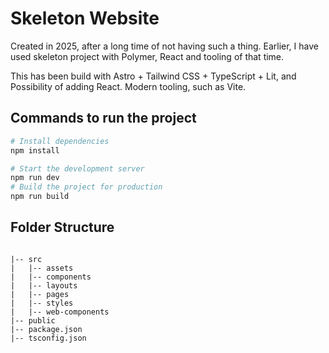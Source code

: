 # Skeleton Website

Created in 2025, after a long time of not having such a thing. Earlier, I have used skeleton project with Polymer, React and tooling of that time.

This has been build with Astro + Tailwind CSS + TypeScript + Lit, and Possibility of adding React. Modern tooling, such as Vite. 

## Commands to run the project

```bash
# Install dependencies
npm install

# Start the development server
npm run dev
# Build the project for production
npm run build

```

## Folder Structure

```plaintext

|-- src
|   |-- assets
|   |-- components
|   |-- layouts
|   |-- pages
|   |-- styles
|   |-- web-components
|-- public
|-- package.json
|-- tsconfig.json

```